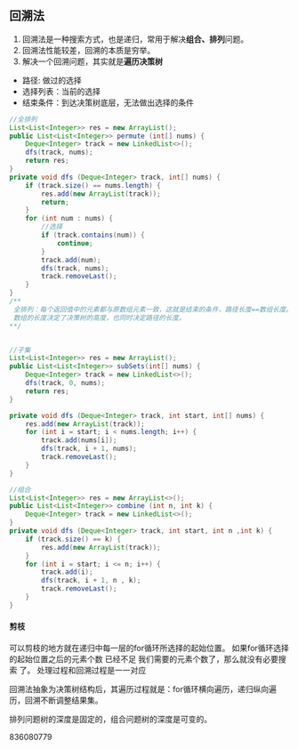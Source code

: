 ## 回溯法
1. 回溯法是一种搜索方式，也是递归，常用于解决**组合、排列**问题。
2. 回溯法性能较差，回溯的本质是穷举。
3. 解决一个回溯问题，其实就是**遍历决策树**

- 路径: 做过的选择
- 选择列表：当前的选择
- 结束条件：到达决策树底层，无法做出选择的条件

```java
//全排列
List<List<Integer>> res = new ArrayList();
public List<List<Integer>> permute (int[] nums) {
	Deque<Integer> track = new LinkedList<>();
	dfs(track, nums);
	return res;
}
private void dfs (Deque<Integer> track, int[] nums) {
	if (track.size() == nums.length) {
		res.add(new ArrayList(track));
		return;
	}
	for (int num : nums) {
		//选择
		if (track.contains(num)) {
			continue;
		}
		track.add(num);
		dfs(track, nums);
		track.removeLast();
	}
}
/**
 全排列：每个返回值中的元素都与原数组元素一致，这就是结束的条件，路径长度==数组长度。
 数组的长度决定了决策树的高度，也同时决定路径的长度。
**/


//子集
List<List<Integer>> res = new ArrayList();
public List<List<Integer>> subSets(int[] nums) {
	Deque<Integer> track = new LinkedList<>();
	dfs(track, 0, nums);
	return res;
}

private void dfs (Deque<Integer> track, int start, int[] nums) {
	res.add(new ArrayList(track));
	for (int i = start; i < nums.length; i++) {
		track.add(nums[i]);
		dfs(track, i + 1, nums);
		track.removeLast();
	}
}

//组合
List<List<Integer>> res = new ArrayList<>();
public List<List<Integer>> combine (int n, int k) {
	Deque<Integer> track = new LinkedList<>();
}
private void dfs (Deque<Integer> track, int start, int n ,int k) {
	if (track.size() == k) {
		res.add(new ArrayList(track));
	}
	for (int i = start; i <= n; i++) {
		track.add(i);
		dfs(track, i + 1, n , k);
		track.removeLast();
	}
}
```

#### 剪枝

可以剪枝的地⽅就在递归中每⼀层的for循环所选择的起始位置。
如果for循环选择的起始位置之后的元素个数 已经不⾜ 我们需要的元素个数了，那么就没有必要搜索
了。
处理过程和回溯过程是一一对应

回溯法抽象为决策树结构后，其遍历过程就是：for循环横向遍历，递归纵向遍历，回溯不断调整结果集。

排列问题树的深度是固定的，组合问题树的深度是可变的。

836080779